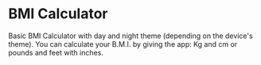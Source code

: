 # BMI Calculator
Basic BMI Calculator with day and night theme (depending on the device's theme).
You can calculate your B.M.I. by giving the app: Kg and cm or pounds and feet with inches.
